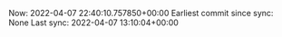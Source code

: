Now: 2022-04-07 22:40:10.757850+00:00 Earliest commit since sync: None Last sync: 2022-04-07 13:10:04+00:00
